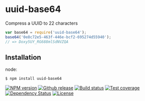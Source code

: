 
# uuid-base64

Compress a UUID to 22 characters

```js
var base64 = require('uuid-base64');
base64('0e8c72e5-463f-446e-bcf2-695274d55940');
// => Doxy5UY_RG688mlSdNVZQA
```

## Installation

  node:

```
$ npm install uuid-base64
```

[![NPM version][npm-image]][npm-url]
[![Github release][github-image]][github-url]
[![Build status][travis-image]][travis-url]
[![Test coverage][coveralls-image]][coveralls-url]
[![Dependency Status][david-image]][david-url]
[![License][license-image]][license-url]

[npm-image]: https://img.shields.io/npm/v/uuid-base64.svg?style=flat-square
[npm-url]: https://npmjs.org/package/uuid-base64
[github-image]: http://img.shields.io/github/release/ntran13/uuid-base64.svg?style=flat-square
[github-url]: https://github.com/ntran13/uuid-base64/releases
[travis-image]: https://img.shields.io/travis/ntran13/uuid-base64.svg?style=flat-square
[travis-url]: https://travis-ci.org/ntran13/uuid-base64
[coveralls-image]: https://img.shields.io/coveralls/ntran13/uuid-base64.svg?style=flat-square
[coveralls-url]: https://coveralls.io/r/ntran13/uuid-base64?branch=master
[david-image]: http://img.shields.io/david/ntran13/uuid-base64.svg?style=flat-square
[david-url]: https://david-dm.org/ntran13/uuid-base64
[license-image]: http://img.shields.io/npm/l/uuid-base64.svg?style=flat-square
[license-url]: LICENSE